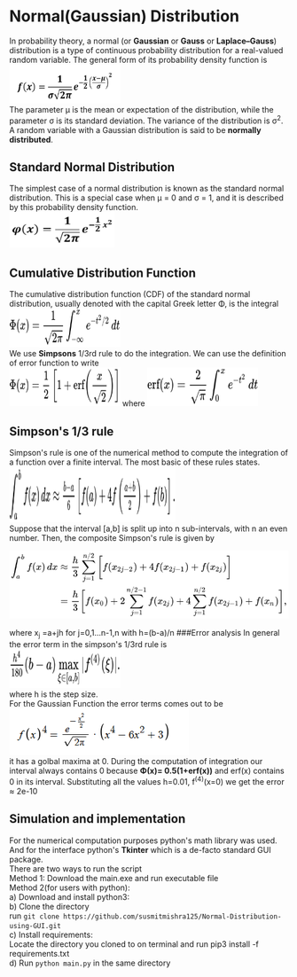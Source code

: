# Normal(Gaussian) Distribution
In probability theory, a normal (or **Gaussian** or **Gauss** or **Laplace–Gauss**) distribution is a type of continuous probability distribution for a real-valued random variable. The general form of its probability density function is 
<img src="images/expression.png" width="200" height="70">  	
The parameter &mu; is the mean or expectation of the distribution, while the parameter σ is its standard deviation. The variance of the distribution is &sigma;<sup>2</sup>. A random variable with a Gaussian distribution is said to be **normally distributed**.			
## Standard Normal Distribution
The simplest case of a normal distribution is known as the standard normal distribution. This is a special case when &mu; = 0 and &sigma; = 1, and it is described by this probability density function.			
<img src="images/expression_standard.png" width ="190" height ="65">			
## Cumulative Distribution Function
The cumulative distribution function (CDF) of the standard normal distribution, usually denoted with the capital Greek letter &Phi;, is the integral 			
<img src="images/Phi.svg" width="200" height="70">			
We use **Simpsons** 1/3rd rule to do the integration.
We can use the definition of error function to write 		
<img src="images/erf.svg" width="200" height="70">  where <img src="images/erf1.svg" width="200" height="70">

## Simpson's 1/3 rule
Simpson's rule is one of the numerical method to compute the integration of a function over a finite interval. The most basic of these rules states.			
<img src ="images/simpson.svg" width ="300" height ="100"> 					
Suppose that the interval [a,b] is split up into n sub-intervals, with n an even number. Then, the composite Simpson's rule is given by

<img src="images/simpson_composite.svg">

where x<sub>j</sub> =a+jh for j=0,1...n-1,n with h=(b-a)/n
###Error analysis
In general the error term in the simpson's 1/3rd rule is   
<img src="images/error.svg" width="200" height="70">	
where h is the step size.			
For the Gaussian Function the error terms comes out to be 	
<img src ="images/4thderivative.png">	
it has a golbal maxima at 0. During the computation of integration our interval always contains 0 because
**&Phi;(x)= 0.5(1+erf(x))** and erf(x) contains 0 in its interval.
Substituting all the values h=0.01, f<sup>(4)</sup>(x=0) we get the error ≈ 2e-10
## Simulation and implementation
For the numerical computation purposes python's math library was used.
And for the interface python's **Tkinter** which is a de-facto standard GUI package.			
There are two ways to run the script 			
Method 1:  Download the main.exe and run executable file 				
Method 2(for users with python):			
a) Download and install python3: 			
b) Clone the directory			
run ```git clone https://github.com/susmitmishra125/Normal-Distribution-using-GUI.git``` 			
c) Install requirements:				
Locate the directory you cloned to on terminal and run pip3 install -f requirements.txt   		
d) Run ```python main.py``` in the same directory 		



